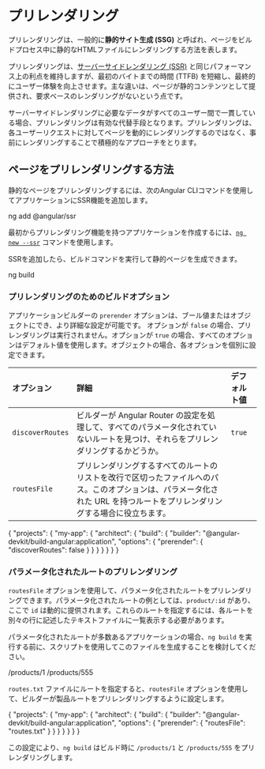# プリレンダリング

プリレンダリングは、一般的に**静的サイト生成 (SSG)** と呼ばれ、ページをビルドプロセス中に静的なHTMLファイルにレンダリングする方法を表します。

プリレンダリングは、[サーバーサイドレンダリング (SSR)](guide/ssr#why-use-server-side-rendering) と同じパフォーマンス上の利点を維持しますが、最初のバイトまでの時間 (TTFB) を短縮し、最終的にユーザー体験を向上させます。主な違いは、ページが静的コンテンツとして提供され、要求ベースのレンダリングがないという点です。

サーバーサイドレンダリングに必要なデータがすべてのユーザー間で一貫している場合、プリレンダリングは有効な代替手段となります。プリレンダリングは、各ユーザーリクエストに対してページを動的にレンダリングするのではなく、事前にレンダリングすることで積極的なアプローチをとります。

## ページをプリレンダリングする方法

静的なページをプリレンダリングするには、次のAngular CLIコマンドを使用してアプリケーションにSSR機能を追加します。

<docs-code language="shell">

ng add @angular/ssr

</docs-code>

<div class="alert is-helpful">

最初からプリレンダリング機能を持つアプリケーションを作成するには、[`ng new --ssr`](tools/cli/setup-local) コマンドを使用します。

</div>

SSRを追加したら、ビルドコマンドを実行して静的ページを生成できます。

<docs-code language="shell">

ng build

</docs-code>

### プリレンダリングのためのビルドオプション

アプリケーションビルダーの `prerender` オプションは、ブール値またはオブジェクトにでき、より詳細な設定が可能です。
オプションが `false` の場合、プリレンダリングは実行されません。オプションが `true` の場合、すべてのオプションはデフォルト値を使用します。オブジェクトの場合、各オプションを個別に設定できます。

| オプション          | 詳細                                                                                                                                                                   | デフォルト値 |
| :--------------- | :------------------------------------------------------------------------------------------------------------------------------------------------------------------------ | :------------ |
| `discoverRoutes` | ビルダーが Angular Router の設定を処理して、すべてのパラメータ化されていないルートを見つけ、それらをプリレンダリングするかどうか。                                                | `true`        |
| `routesFile`     | プリレンダリングするすべてのルートのリストを改行で区切ったファイルへのパス。このオプションは、パラメータ化された URL を持つルートをプリレンダリングする場合に役立ちます。 |               |

<docs-code language="json">

{
  "projects": {
    "my-app": {
      "architect": {
        "build": {
          "builder": "@angular-devkit/build-angular:application",
          "options": {
            "prerender": {
              "discoverRoutes": false
            }
          }
        }
      }
    }
  }
}

</docs-code>

### パラメータ化されたルートのプリレンダリング

`routesFile` オプションを使用して、パラメータ化されたルートをプリレンダリングできます。パラメータ化されたルートの例としては、`product/:id` があり、ここで `id` は動的に提供されます。これらのルートを指定するには、各ルートを別々の行に記述したテキストファイルに一覧表示する必要があります。

パラメータ化されたルートが多数あるアプリケーションの場合、`ng build` を実行する前に、スクリプトを使用してこのファイルを生成することを検討してください。

<docs-code header="routes.txt" language="text">

/products/1
/products/555

</docs-code>

`routes.txt` ファイルにルートを指定すると、`routesFile` オプションを使用して、ビルダーが製品ルートをプリレンダリングするように設定します。

<docs-code language="json">

{
  "projects": {
    "my-app": {
      "architect": {
        "build": {
          "builder": "@angular-devkit/build-angular:application",
          "options": {
            "prerender": {
              "routesFile": "routes.txt"
            }
          }
        }
      }
    }
  }
}

</docs-code>

この設定により、`ng build` はビルド時に `/products/1` と `/products/555` をプリレンダリングします。
